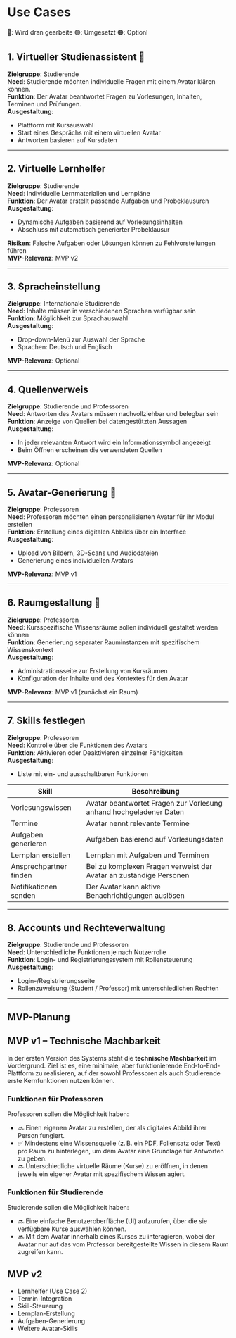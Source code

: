 # Use Cases
🔵: Wird dran gearbeite
🟢: Umgesetzt
🟠: Optionl


## 1. Virtueller Studienassistent 🔵

**Zielgruppe**: Studierende  
**Need**: Studierende möchten individuelle Fragen mit einem Avatar klären können.  
**Funktion**: Der Avatar beantwortet Fragen zu Vorlesungen, Inhalten, Terminen und Prüfungen.  
**Ausgestaltung**:  
- Plattform mit Kursauswahl  
- Start eines Gesprächs mit einem virtuellen Avatar  
- Antworten basieren auf Kursdaten  

---

## 2. Virtuelle Lernhelfer

**Zielgruppe**: Studierende  
**Need**: Individuelle Lernmaterialien und Lernpläne  
**Funktion**: Der Avatar erstellt passende Aufgaben und Probeklausuren  
**Ausgestaltung**:  
- Dynamische Aufgaben basierend auf Vorlesungsinhalten  
- Abschluss mit automatisch generierter Probeklausur  

**Risiken**: Falsche Aufgaben oder Lösungen können zu Fehlvorstellungen führen  
**MVP-Relevanz**: MVP v2

---

## 3. Spracheinstellung

**Zielgruppe**: Internationale Studierende  
**Need**: Inhalte müssen in verschiedenen Sprachen verfügbar sein  
**Funktion**: Möglichkeit zur Sprachauswahl  
**Ausgestaltung**:  
- Drop-down-Menü zur Auswahl der Sprache  
- Sprachen: Deutsch und Englisch  

**MVP-Relevanz**: Optional

---

## 4. Quellenverweis

**Zielgruppe**: Studierende und Professoren  
**Need**: Antworten des Avatars müssen nachvollziehbar und belegbar sein  
**Funktion**: Anzeige von Quellen bei datengestützten Aussagen  
**Ausgestaltung**:  
- In jeder relevanten Antwort wird ein Informationssymbol angezeigt  
- Beim Öffnen erscheinen die verwendeten Quellen  

**MVP-Relevanz**: Optional

---

## 5. Avatar-Generierung 🔵

**Zielgruppe**: Professoren  
**Need**: Professoren möchten einen personalisierten Avatar für ihr Modul erstellen  
**Funktion**: Erstellung eines digitalen Abbilds über ein Interface  
**Ausgestaltung**:  
- Upload von Bildern, 3D-Scans und Audiodateien  
- Generierung eines individuellen Avatars  

**MVP-Relevanz**: MVP v1

---

## 6. Raumgestaltung 🔵

**Zielgruppe**: Professoren  
**Need**: Kursspezifische Wissensräume sollen individuell gestaltet werden können  
**Funktion**: Generierung separater Rauminstanzen mit spezifischem Wissenskontext  
**Ausgestaltung**:  
- Administrationsseite zur Erstellung von Kursräumen  
- Konfiguration der Inhalte und des Kontextes für den Avatar  

**MVP-Relevanz**: MVP v1 (zunächst ein Raum)

---

## 7. Skills festlegen

**Zielgruppe**: Professoren  
**Need**: Kontrolle über die Funktionen des Avatars  
**Funktion**: Aktivieren oder Deaktivieren einzelner Fähigkeiten  
**Ausgestaltung**:  
- Liste mit ein- und ausschaltbaren Funktionen  

| Skill                 | Beschreibung                                                            |
|-----------------------|-------------------------------------------------------------------------|
| Vorlesungswissen      | Avatar beantwortet Fragen zur Vorlesung anhand hochgeladener Daten      |🔵
| Termine               | Avatar nennt relevante Termine                                           |🟠
| Aufgaben generieren   | Aufgaben basierend auf Vorlesungsdaten                                  |🟠
| Lernplan erstellen    | Lernplan mit Aufgaben und Terminen                                      |🟠
| Ansprechpartner finden| Bei zu komplexen Fragen verweist der Avatar an zuständige Personen      |🟠
| Notifikationen senden | Der Avatar kann aktive Benachrichtigungen auslösen                      |🟠

---

## 8. Accounts und Rechteverwaltung

**Zielgruppe**: Studierende und Professoren  
**Need**: Unterschiedliche Funktionen je nach Nutzerrolle  
**Funktion**: Login- und Registrierungssystem mit Rollensteuerung  
**Ausgestaltung**:  
- Login-/Registrierungsseite  
- Rollenzuweisung (Student / Professor) mit unterschiedlichen Rechten  


---

## MVP-Planung

## MVP v1 – Technische Machbarkeit

In der ersten Version des Systems steht die **technische Machbarkeit** im Vordergrund. Ziel ist es, eine minimale, aber funktionierende End-to-End-Plattform zu realisieren, auf der sowohl Professoren als auch Studierende erste Kernfunktionen nutzen können.

### Funktionen für Professoren

Professoren sollen die Möglichkeit haben:

- 🔜 Einen eigenen Avatar zu erstellen, der als digitales Abbild ihrer Person fungiert.
- ✅ Mindestens eine Wissensquelle (z. B. ein PDF, Foliensatz oder Text) pro Raum zu hinterlegen, um dem Avatar eine Grundlage für Antworten zu geben.
- 🔜 Unterschiedliche virtuelle Räume (Kurse) zu eröffnen, in denen jeweils ein eigener Avatar mit spezifischem Wissen agiert.

### Funktionen für Studierende

Studierende sollen die Möglichkeit haben:

- 🔜 Eine einfache Benutzeroberfläche (UI) aufzurufen, über die sie verfügbare Kurse auswählen können.
- 🔜 Mit dem Avatar innerhalb eines Kurses zu interagieren, wobei der Avatar nur auf das vom Professor bereitgestellte Wissen in diesem Raum zugreifen kann.


## MVP v2

- Lernhelfer (Use Case 2)  
- Termin-Integration  
- Skill-Steuerung  
- Lernplan-Erstellung  
- Aufgaben-Generierung  
- Weitere Avatar-Skills
